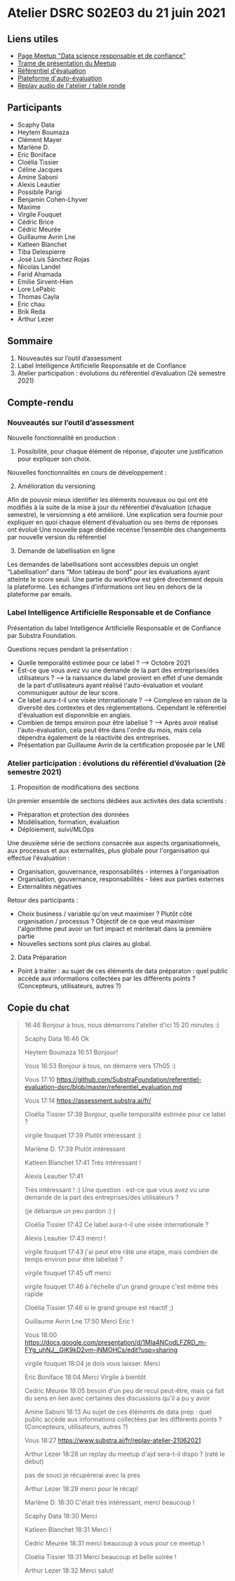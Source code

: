 # Atelier DSRC S02E03 du 21 juin 2021

## Liens utiles

- [Page Meetup "Data science responsable et de confiance"](https://www.meetup.com/fr-FR/data-science-responsable-et-de-confiance/)
- [Trame de présentation du Meetup](https://docs.google.com/presentation/d/1MIa4NCodLFZRD_m-FYg_uhNJ__GiK9kD2vm-jNMOHCs/edit?usp=sharing)
- [Référentiel d'évaluation](https://github.com/SubstraFoundation/referentiel-evaluation-dsrc/blob/master/referentiel_evaluation.md)
- [Plateforme d'auto-évaluation](https://assessment.substra.ai/)
- [Replay audio de l'atelier / table ronde](https://www.substra.ai/fr/replay-atelier-21062021)

## Participants

- Scaphy Data
- Heytem Boumaza
- Clément Mayer
- Marlène D.
- Eric Boniface
- Cloélia Tissier
- Céline Jacques
- Amine Saboni
- Alexis Leautier
- Possibile Parigi
- Benjamin Cohen-Lhyver
- Maxime
- Virgile Fouquet
- Cédric Brice
- Cédric Meurée
- Guillaume Avrin Lne
- Katleen Blanchet
- Tiba Delespierre
- José Luis Sànchez Rojas
- Nicolas Landel
- Farid Ahamada
- Emilie Sirvent-Hien
- Lore LePabic
- Thomas Cayla
- Eric chau
- Brik Reda
- Arthur Lezer

## Sommaire

1. Nouveautés sur l’outil d’assessment
1. Label Intelligence Artificielle Responsable et de Confiance
1. Atelier participation : évolutions du référentiel d’évaluation (2è semestre 2021)

## Compte-rendu

### Nouveautés sur l’outil d’assessment

Nouvelle fonctionnalité en production : 

1. Possibilité, pour chaque élément de réponse, d’ajouter une justification pour expliquer son choix.

Nouvelles fonctionnalités en cours de développement : 

2. Amélioration du versioning

Afin de pouvoir mieux identifier les éléments nouveaux ou qui ont été modifiés à la suite de la mise à jour du référentiel d’évaluation (chaque semestre), le versionning a été amélioré. 
Une explication sera fournie pour expliquer en quoi chaque élément d’évaluation ou ses items de réponses ont évolué
Une nouvelle page dédiée recense l’ensemble des changements par nouvelle version du référentiel

3. Demande de labellisation en ligne 

Les demandes de labellisations sont accessibles depuis un onglet “Labellisation” dans “Mon tableau de bord” pour les évaluations ayant atteinte le score seuil. 
Une partie du workflow est géré directement depuis la plateforme. 
Les échanges d’informations ont lieu en dehors de la plateforme par emails. 

### Label Intelligence Artificielle Responsable et de Confiance

Présentation du label Intelligence Artificielle Responsable et de Confiance par Substra Foundation.

Questions reçues pendant la présentation : 

- Quelle temporalité estimée pour ce label ? --> Octobre 2021 
- Est-ce que vous avez vu une demande de la part des entreprises/des utilisateurs ? --> la naissance du label provient en effet d'une demande de la part d'utilisateurs ayant réalisé l'auto-évaluation et voulant communiquer autour de leur score. 
- Ce label aura-t-il une visée internationale ? --> Complexe en raison de la diversité des contextes et des réglementations. Cependant le référentiel d'évaluation est disponnible en anglais. 
- Combien de temps environ pour être labelisé ? --> Après avoir réalisé l'auto-évaluation, cela peut être dans l'ordre du mois, mais cela dépendra également de la réactivité des entreprises. 
- Présentation par Guillaume Avrin de la certification proposée par le LNE 

### Atelier participation : évolutions du référentiel d’évaluation (2è semestre 2021)

1. Proposition de modifications des sections 

Un premier ensemble de sections dédiées aux activités des data scientists :

- Préparation et protection des données
- Modélisation, formation, évaluation
- Déploiement, suivi/MLOps

Une deuxième série de sections consacrée aux aspects organisationnels, aux processus et aux externalités, plus globale pour l'organisation qui effectue l'évaluation :

- Organisation, gouvernance, responsabilités - internes à l'organisation
- Organisation, gouvernance, responsabilités - liées aux parties externes
- Externalités négatives

Retour des participants : 

- Choix business / variable qu'on veut maximiser ? Plutôt côté organisation / processus ? Objectif de ce que veut maximiser l'algorithme peut avoir un fort impact et mériterait dans la première partie
- Nouvelles sections sont plus claires au global. 

2. Data Préparation

- Point à traiter : au sujet de ces éléments de data préparaton : quel public accède aux informations collectées  par les différents points ? (Concepteurs, utilisateurs, autres ?)

## Copie du chat

> 16:46
> Bonjour à tous, nous démarrons l'atelier d'ici 15 20 minutes :) 
> 
>Scaphy Data
> 16:46
> Ok
>
> Heytem Boumaza
> 16:51
> Bonjour!
>
> Vous
> 16:53
> Bonjour à tous, on démarre vers 17h05 :) 
>
> Vous
> 17:10
> https://github.com/SubstraFoundation/referentiel-evaluation-dsrc/blob/master/referentiel_evaluation.md
>
> Vous
> 17:14
> https://assessment.substra.ai/fr/
>
> Cloélia Tissier
> 17:39
> Bonjour, quelle temporalité estimée pour ce label ?
>
> virgile fouquet
> 17:39
> Plutôt intéressant :)
>
> Marlène D.
> 17:39
> Plutôt intéressant
>
> Katleen Blanchet
> 17:41
> Très intéressant !
>
> Alexis Leautier
> 17:41
> 
> Très intéressant ! :) Une question : est-ce que vous avez vu une demande de la part des entreprises/des utilisateurs ? 
>
> (je débarque un peu pardon :) )
>
> Cloélia Tissier
> 17:42
> Ce label aura-t-il une visée internationale ? 
>
> Alexis Leautier
> 17:43
> merci !
>
> virgile fouquet
> 17:43
> j'ai peut etre râté une étape, mais combien de temps environ pour être labelisé ?
>
> virgile fouquet
> 17:45
> uff
> merci
>
> virgile fouquet
> 17:46
> à l'échelle d'un grand groupe c'est même très rapide
>
> Cloélia Tissier
> 17:46
> si le grand groupe est réactif ;)
>
> Guillaume Avrin Lne
> 17:50
> Merci Eric ! 
>
> Vous
> 18:00
> https://docs.google.com/presentation/d/1MIa4NCodLFZRD_m-FYg_uhNJ__GiK9kD2vm-jNMOHCs/edit?usp=sharing
>
> virgile fouquet
> 18:04
> je dois vous laisser. Merci 
>
> Eric Boniface
> 18:04
> Merci Virgile à bientôt
>
> Cedric Meurée
> 18:05
> besoin d'un peu de recul peut-être, mais ça fait du sens en lien avec certaines des discussions qu'il a pu y avoir
>
> Amine Saboni
> 18:13
> Au sujet de ces éléments de data prep : quel public accède aux informations collectées  par les différents points ? (Concepteurs, utilisateurs, autres ?)
>
> Vous
> 18:27
> https://www.substra.ai/fr/replay-atelier-21062021
>
> Arthur Lezer
> 18:28
> un replay du meetup d'ajd sera-t-il dispo ? (raté le début)
>
> pas de souci je récupèrerai avec la pres
>
> Arthur Lezer
> 18:29
> merci pour le récap!
>
> Marlène D.
> 18:30
> C'était très intéressant, merci beaucoup !
>
> Scaphy Data
> 18:30
> Merci
>
> Katleen Blanchet
> 18:31
> Merci !
>
> Cedric Meurée
> 18:31
> merci beaucoup à vous pour ce meetup !
>
> Cloélia Tissier
> 18:31
> Merci beaucoup et belle soirée !
>
> Arthur Lezer
> 18:32
> Merci salut! 